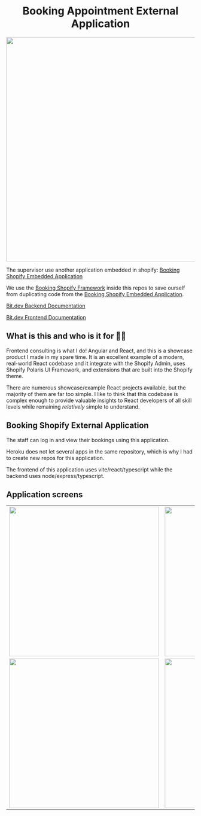 <h1 align="center">Booking Appointment External Application</h1>

<p align="center">
  <img src="https://github.com/jamalsoueidan/booking-shopify-external-app/blob/main/screens/bookings.png?raw=true" width="600"/>
</p>

The supervisor use another application embedded in shopify: [Booking Shopify Embedded Application](https://github.com/jamalsoueidan/booking-shopify-embed-app)

We use the [Booking Shopify Framework](https://github.com/jamalsoueidan/booking-shopify-framework) inside this repos to save ourself from duplicating code from the [Booking Shopify Embedded Application](https://github.com/jamalsoueidan/booking-shopify-embed-app).

<a href="https://bit.cloud/jamalsoueidan/bsd" target="_blank">Bit.dev Backend Documentation</a><br />

<a href="https://bit.cloud/jamalsoueidan/bsf" target="_blank">Bit.dev Frontend Documentation</a>

## What is this and who is it for 🤷‍♀️

Frontend consulting is what I do! Angular and React, and this is a showcase product I made in my spare time. It is an excellent example of a modern, real-world React codebase and it integrate with the Shopify Admin, uses Shopify Polaris UI Framework, and extensions that are built into the Shopify theme.

There are numerous showcase/example React projects available, but the majority of them are far too simple. I like to think that this codebase is complex enough to provide valuable insights to React developers of all skill levels while remaining _relatively_ simple to understand.

## Booking Shopify External Application

The staff can log in and view their bookings using this application.

Heroku does not let several apps in the same repository, which is why I had to create new repos for this application.

The frontend of this application uses vite/react/typescript while the backend uses node/express/typescript.

## Application screens

<table>
  <tr>
   <td>
      <img src="https://github.com/jamalsoueidan/booking-shopify-external-app/blob/main/screens/bookings.png?raw=true" width="400" />
    </td>
    <td>
      <img src="https://github.com/jamalsoueidan/booking-shopify-external-app/blob/main/screens/dashboard.png?raw=true" width="400" />
    </td>
  </tr>
  <tr>
    <td>
      <img src="https://github.com/jamalsoueidan/booking-shopify-external-app/blob/main/screens/login.png?raw=true" width="400" />
    </td>
    <td>
      <img src="https://github.com/jamalsoueidan/booking-shopify-external-app/blob/main/screens/phone.png?raw=true" width="400" />
    </td>
  </tr>
</table>
